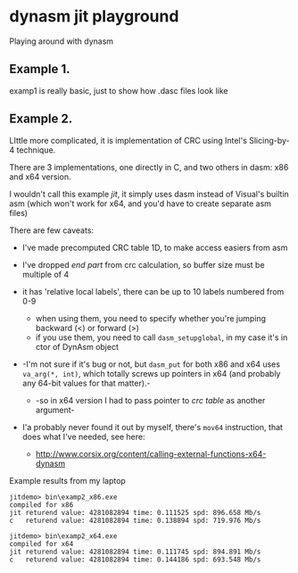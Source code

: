 dynasm jit playground
=====================

Playing around with dynasm 

Example 1.
----------
examp1 is really basic, just to show how .dasc files look like

Example 2.
----------

LIttle more complicated, it is implementation of CRC using Intel's
Slicing-by-4 technique.

There are 3 implementations, one directly in C, and two others in dasm: x86 and x64 version.

I wouldn't call this example *jit*, it simply uses dasm instead of Visual's builtin asm
(which won't work for x64, and you'd have to create separate asm files)

There are few caveats:
 * I've made precomputed CRC table 1D, to make access easiers from asm
 * I've dropped _end part_ from crc calculation, so buffer size must be multiple of 4
 * it has 'relative local labels', there can be up to 10 labels numbered from 0-9
   + when using them, you need to specify whether you're jumping backward (<) or forward (>)
   + if you use them, you need to call `dasm_setupglobal`, in my case it's in ctor of DynAsm object

 * -I'm not sure if it's bug or not, but `dasm_put` for both x86 and x64 uses `va_arg(*, int)`, which totally screws up pointers in x64 (and probably any 64-bit values for that matter).-
   + -so in x64 version I had to pass pointer to _crc table_ as another argument-
 * I'a probably never found it out by myself, there's `mov64` instruction, that does what I've needed, see here:
   + http://www.corsix.org/content/calling-external-functions-x64-dynasm

Example results from my laptop
```
jitdemo> bin\examp2_x86.exe
compiled for x86
jit returend value: 4281082894 time: 0.111525 spd: 896.658 Mb/s
c   returend value: 4281082894 time: 0.138894 spd: 719.976 Mb/s

jitdemo> bin\examp2_x64.exe
compiled for x64
jit returend value: 4281082894 time: 0.111745 spd: 894.891 Mb/s
c   returend value: 4281082894 time: 0.144186 spd: 693.548 Mb/s
```
